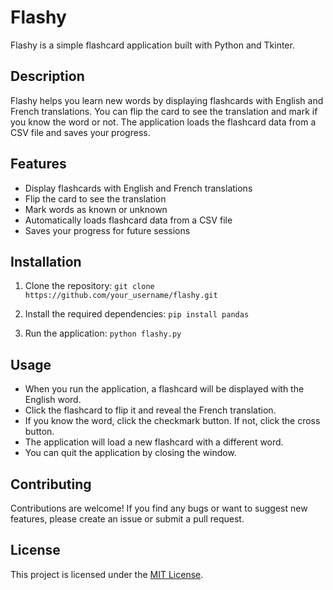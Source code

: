 # Flashy

Flashy is a simple flashcard application built with Python and Tkinter.

## Description

Flashy helps you learn new words by displaying flashcards with English and French translations. You can flip the card to see the translation and mark if you know the word or not. The application loads the flashcard data from a CSV file and saves your progress.

## Features

- Display flashcards with English and French translations
- Flip the card to see the translation
- Mark words as known or unknown
- Automatically loads flashcard data from a CSV file
- Saves your progress for future sessions

## Installation

1. Clone the repository:
`git clone https://github.com/your_username/flashy.git`

2. Install the required dependencies:
`pip install pandas`

3. Run the application:
`python flashy.py`


## Usage

- When you run the application, a flashcard will be displayed with the English word.
- Click the flashcard to flip it and reveal the French translation.
- If you know the word, click the checkmark button. If not, click the cross button.
- The application will load a new flashcard with a different word.
- You can quit the application by closing the window.


## Contributing

Contributions are welcome! If you find any bugs or want to suggest new features, please create an issue or submit a pull request.

## License

This project is licensed under the [MIT License](LICENSE).



